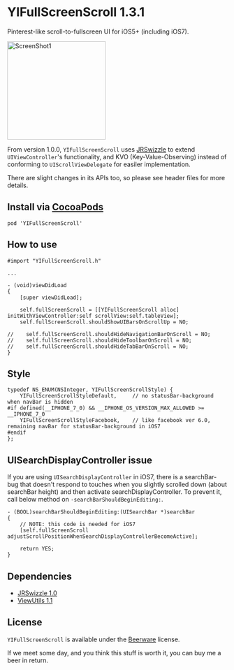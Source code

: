 YIFullScreenScroll 1.3.1
========================

Pinterest-like scroll-to-fullscreen UI for iOS5+ (including iOS7).

<img src="https://raw.github.com/inamiy/YIFullScreenScroll/master/Screenshots/screenshot1.png" alt="ScreenShot1" width="225px" style="width:225px;" />

From version 1.0.0, `YIFullScreenScroll` uses [JRSwizzle](https://github.com/rentzsch/jrswizzle/) to extend `UIViewController`'s functionality, and KVO (Key-Value-Observing) instead of conforming to `UIScrollViewDelegate` for easiler implementation.

There are slight changes in its APIs too, so please see header files for more details.

Install via [CocoaPods](http://cocoapods.org/)
----------

```
pod 'YIFullScreenScroll'
```
    
How to use
----------

```
#import "YIFullScreenScroll.h"

...

- (void)viewDidLoad
{
    [super viewDidLoad];
    
    self.fullScreenScroll = [[YIFullScreenScroll alloc] initWithViewController:self scrollView:self.tableView];
    self.fullScreenScroll.shouldShowUIBarsOnScrollUp = NO;
    
//    self.fullScreenScroll.shouldHideNavigationBarOnScroll = NO;
//    self.fullScreenScroll.shouldHideToolbarOnScroll = NO;
//    self.fullScreenScroll.shouldHideTabBarOnScroll = NO;
}
```

Style
-----

```
typedef NS_ENUM(NSInteger, YIFullScreenScrollStyle) {
    YIFullScreenScrollStyleDefault,     // no statusBar-background when navBar is hidden
#if defined(__IPHONE_7_0) && __IPHONE_OS_VERSION_MAX_ALLOWED >= __IPHONE_7_0
    YIFullScreenScrollStyleFacebook,    // like facebook ver 6.0, remaining navBar for statusBar-background in iOS7
#endif
};
```

UISearchDisplayController issue
-------------------------------

If you are using `UISearchDisplayController` in iOS7, there is a searchBar-bug that doesn't respond to touches when you slightly scrolled down (about searchBar height) and then activate searchDisplayController. To prevent it, call below method on `-searchBarShouldBeginEditing:`.

```
- (BOOL)searchBarShouldBeginEditing:(UISearchBar *)searchBar
{
    // NOTE: this code is needed for iOS7
    [self.fullScreenScroll adjustScrollPositionWhenSearchDisplayControllerBecomeActive];
    
    return YES;
}
```

Dependencies
------------
- [JRSwizzle 1.0](https://github.com/rentzsch/jrswizzle)
- [ViewUtils 1.1](https://github.com/nicklockwood/ViewUtils)

License
-------
`YIFullScreenScroll` is available under the [Beerware](http://en.wikipedia.org/wiki/Beerware) license.

If we meet some day, and you think this stuff is worth it, you can buy me a beer in return.
